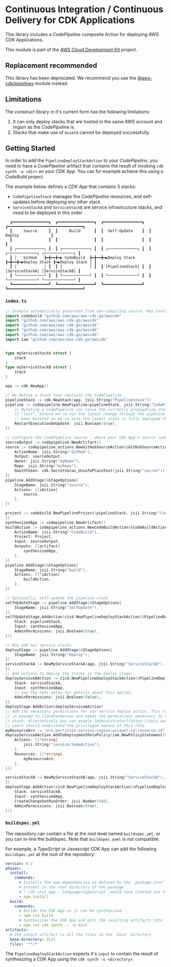 # Continuous Integration / Continuous Delivery for CDK Applications

This library includes a *CodePipeline* composite Action for deploying AWS CDK Applications.

This module is part of the [AWS Cloud Development Kit](https://github.com/aws/aws-cdk) project.

## Replacement recommended

This library has been deprecated. We recommend you use the
[@aws-cdk/pipelines](https://docs.aws.amazon.com/cdk/api/latest/docs/pipelines-readme.html) module instead.

## Limitations

The construct library in it's current form has the following limitations:

1. It can only deploy stacks that are hosted in the same AWS account and region as the *CodePipeline* is.
2. Stacks that make use of `Asset`s cannot be deployed successfully.

## Getting Started

In order to add the `PipelineDeployStackAction` to your *CodePipeline*, you need to have a *CodePipeline* artifact that
contains the result of invoking `cdk synth -o <dir>` on your *CDK App*. You can for example achieve this using a
*CodeBuild* project.

The example below defines a *CDK App* that contains 3 stacks:

* `CodePipelineStack` manages the *CodePipeline* resources, and self-updates before deploying any other stack
* `ServiceStackA` and `ServiceStackB` are service infrastructure stacks, and need to be deployed in this order

```plaintext
  ┏━━━━━━━━━━━━━━━━┓  ┏━━━━━━━━━━━━━━━━┓  ┏━━━━━━━━━━━━━━━━━┓  ┏━━━━━━━━━━━━━━━━━━━━━━━━━━━━━━━━━┓
  ┃     Source     ┃  ┃     Build      ┃  ┃  Self-Update    ┃  ┃             Deploy              ┃
  ┃                ┃  ┃                ┃  ┃                 ┃  ┃                                 ┃
  ┃ ┌────────────┐ ┃  ┃ ┌────────────┐ ┃  ┃ ┌─────────────┐ ┃  ┃ ┌─────────────┐ ┌─────────────┐ ┃
  ┃ │   GitHub   ┣━╋━━╋━▶ CodeBuild  ┣━╋━━╋━▶Deploy Stack ┣━╋━━╋━▶Deploy Stack ┣━▶Deploy Stack │ ┃
  ┃ │            │ ┃  ┃ │            │ ┃  ┃ │PipelineStack│ ┃  ┃ │ServiceStackA│ │ServiceStackB│ ┃
  ┃ └────────────┘ ┃  ┃ └────────────┘ ┃  ┃ └─────────────┘ ┃  ┃ └─────────────┘ └─────────────┘ ┃
  ┗━━━━━━━━━━━━━━━━┛  ┗━━━━━━━━━━━━━━━━┛  ┗━━━━━━━━━━━━━━━━━┛  ┗━━━━━━━━━━━━━━━━━━━━━━━━━━━━━━━━━┛
```

### `index.ts`

```go
// Example automatically generated from non-compiling source. May contain errors.
import codebuild "github.com/aws/aws-cdk-go/awscdk"
import "github.com/aws/aws-cdk-go/awscdk"
import "github.com/aws/aws-cdk-go/awscdk"
import "github.com/aws/aws-cdk-go/awscdk"
import "github.com/aws/aws-cdk-go/awscdk"
import iam "github.com/aws/aws-cdk-go/awscdk"


type myServiceStackA struct {
	stack
}
type myServiceStackB struct {
	stack
}

app := cdk.NewApp()

// We define a stack that contains the CodePipeline
pipelineStack := cdk.NewStack(app, jsii.String("PipelineStack"))
pipeline := codepipeline.NewPipeline(pipelineStack, jsii.String("CodePipeline"), &PipelineProps{
	// Mutating a CodePipeline can cause the currently propagating state to be
	// "lost". Ensure we re-run the latest change through the pipeline after it's
	// been mutated so we're sure the latest state is fully deployed through.
	RestartExecutionOnUpdate: jsii.Boolean(true),
})

// Configure the CodePipeline source - where your CDK App's source code is hosted
sourceOutput := codepipeline.NewArtifact()
source := codepipeline_actions.NewGitHubSourceAction(&GitHubSourceActionProps{
	ActionName: jsii.String("GitHub"),
	Output: sourceOutput,
	Owner: jsii.String("myName"),
	Repo: jsii.String("myRepo"),
	OauthToken: cdk.SecretValue_UnsafePlainText(jsii.String("secret")),
})
pipeline.AddStage(&StageOptions{
	StageName: jsii.String("source"),
	Actions: []iAction{
		source,
	},
})

project := codebuild.NewPipelineProject(pipelineStack, jsii.String("CodeBuild"), &PipelineProjectProps{
})
synthesizedApp := codepipeline.NewArtifact()
buildAction := codepipeline_actions.NewCodeBuildAction(&CodeBuildActionProps{
	ActionName: jsii.String("CodeBuild"),
	Project: Project,
	Input: sourceOutput,
	Outputs: []artifact{
		synthesizedApp,
	},
})
pipeline.AddStage(&StageOptions{
	StageName: jsii.String("build"),
	Actions: []*iAction{
		buildAction,
	},
})

// Optionally, self-update the pipeline stack
selfUpdateStage := pipeline.AddStage(&StageOptions{
	StageName: jsii.String("SelfUpdate"),
})
selfUpdateStage.AddAction(cicd.NewPipelineDeployStackAction(&PipelineDeployStackActionProps{
	Stack: pipelineStack,
	Input: synthesizedApp,
	AdminPermissions: jsii.Boolean(true),
}))

// Now add our service stacks
deployStage := pipeline.AddStage(&StageOptions{
	StageName: jsii.String("Deploy"),
})
serviceStackA := NewMyServiceStackA(app, jsii.String("ServiceStackA"), &stackProps{
})
// Add actions to deploy the stacks in the deploy stage:
deployServiceAAction := cicd.NewPipelineDeployStackAction(&PipelineDeployStackActionProps{
	Stack: serviceStackA,
	Input: synthesizedApp,
	// See the note below for details about this option.
	AdminPermissions: jsii.Boolean(false),
})
deployStage.AddAction(deployServiceAAction)
// Add the necessary permissions for you service deploy action. This role is
// is passed to CloudFormation and needs the permissions necessary to deploy
// stack. Alternatively you can enable [Administrator](https://docs.aws.amazon.com/IAM/latest/UserGuide/access_policies_job-functions.html#jf_administrator) permissions above,
// users should understand the privileged nature of this role.
myResourceArn := "arn:partition:service:region:account-id:resource-id"
deployServiceAAction.AddToDeploymentRolePolicy(iam.NewPolicyStatement(&PolicyStatementProps{
	Actions: []*string{
		jsii.String("service:SomeAction"),
	},
	Resources: []*string{
		myResourceArn,
	},
}))

serviceStackB := NewMyServiceStackB(app, jsii.String("ServiceStackB"), &stackProps{
})
deployStage.AddAction(cicd.NewPipelineDeployStackAction(&PipelineDeployStackActionProps{
	Stack: serviceStackB,
	Input: synthesizedApp,
	CreateChangeSetRunOrder: jsii.Number(998),
	AdminPermissions: jsii.Boolean(true),
}))
```

### `buildspec.yml`

The repository can contain a file at the root level named `buildspec.yml`, or
you can in-line the buildspec. Note that `buildspec.yaml` is not compatible.

For example, a *TypeScript* or *Javascript* CDK App can add the following `buildspec.yml`
at the root of the repository:

```yml
version: 0.2
phases:
  install:
    commands:
      # Installs the npm dependencies as defined by the `package.json` file
      # present in the root directory of the package
      # (`cdk init app --language=typescript` would have created one for you)
      - npm install
  build:
    commands:
      # Builds the CDK App so it can be synthesized
      - npm run build
      # Synthesizes the CDK App and puts the resulting artifacts into `dist`
      - npm run cdk synth -- -o dist
artifacts:
  # The output artifact is all the files in the `dist` directory
  base-directory: dist
  files: '**/*'
```

The `PipelineDeployStackAction` expects it's `input` to contain the result of
synthesizing a CDK App using the `cdk synth -o <directory>`.
